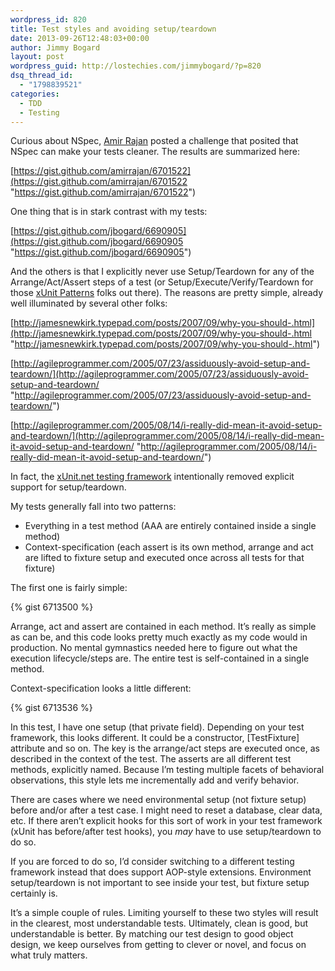 ```yaml
---
wordpress_id: 820
title: Test styles and avoiding setup/teardown
date: 2013-09-26T12:48:03+00:00
author: Jimmy Bogard
layout: post
wordpress_guid: http://lostechies.com/jimmybogard/?p=820
dsq_thread_id:
  - "1798839521"
categories:
  - TDD
  - Testing
---
```

Curious about NSpec, [Amir Rajan](http://amirrajan.net/) posted a challenge that posited that NSpec can make your tests cleaner. The results are summarized here:

[https://gist.github.com/amirrajan/6701522](https://gist.github.com/amirrajan/6701522 "https://gist.github.com/amirrajan/6701522")

One thing that is in stark contrast with my tests:

[https://gist.github.com/jbogard/6690905](https://gist.github.com/jbogard/6690905 "https://gist.github.com/jbogard/6690905")

And the others is that I explicitly never use Setup/Teardown for any of the Arrange/Act/Assert steps of a test (or Setup/Execute/Verify/Teardown for those [xUnit Patterns](http://xunitpatterns.com/) folks out there). The reasons are pretty simple, already well illuminated by several other folks:

[http://jamesnewkirk.typepad.com/posts/2007/09/why-you-should-.html](http://jamesnewkirk.typepad.com/posts/2007/09/why-you-should-.html "http://jamesnewkirk.typepad.com/posts/2007/09/why-you-should-.html")

[http://agileprogrammer.com/2005/07/23/assiduously-avoid-setup-and-teardown/](http://agileprogrammer.com/2005/07/23/assiduously-avoid-setup-and-teardown/ "http://agileprogrammer.com/2005/07/23/assiduously-avoid-setup-and-teardown/")

[http://agileprogrammer.com/2005/08/14/i-really-did-mean-it-avoid-setup-and-teardown/](http://agileprogrammer.com/2005/08/14/i-really-did-mean-it-avoid-setup-and-teardown/ "http://agileprogrammer.com/2005/08/14/i-really-did-mean-it-avoid-setup-and-teardown/")

In fact, the [xUnit.net testing framework](https://xunit.codeplex.com/) intentionally removed explicit support for setup/teardown.

My tests generally fall into two patterns:

  * Everything in a test method (AAA are entirely contained inside a single method)
  * Context-specification (each assert is its own method, arrange and act are lifted to fixture setup and executed once across all tests for that fixture)

The first one is fairly simple:

{% gist 6713500 %}

Arrange, act and assert are contained in each method. It’s really as simple as can be, and this code looks pretty much exactly as my code would in production. No mental gymnastics needed here to figure out what the execution lifecycle/steps are. The entire test is self-contained in a single method.

Context-specification looks a little different:

{% gist 6713536 %}

In this test, I have one setup (that private field). Depending on your test framework, this looks different. It could be a constructor, [TestFixture] attribute and so on. The key is the arrange/act steps are executed once, as described in the context of the test. The asserts are all different test methods, explicitly named. Because I’m testing multiple facets of behavioral observations, this style lets me incrementally add and verify behavior.

There are cases where we need environmental setup (not fixture setup) before and/or after a test case. I might need to reset a database, clear data, etc. If there aren’t explicit hooks for this sort of work in your test framework (xUnit has before/after test hooks), you _may_ have to use setup/teardown to do so.

If you are forced to do so, I’d consider switching to a different testing framework instead that does support AOP-style extensions. Environment setup/teardown is not important to see inside your test, but fixture setup certainly is.

It’s a simple couple of rules. Limiting yourself to these two styles will result in the clearest, most understandable tests. Ultimately, clean is good, but understandable is better. By matching our test design to good object design, we keep ourselves from getting to clever or novel, and focus on what truly matters.
